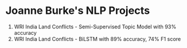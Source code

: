 # Joanne Burke's NLP Projects

1)  WRI India Land Conflicts - Semi-Supervised Topic Model with 93% accuracy
2)  WRI India Land Conflicts - BiLSTM with 89% accuracy, 74% F1 score
